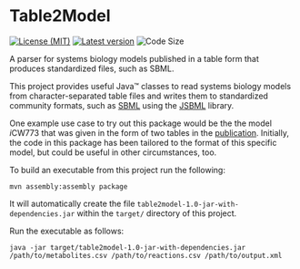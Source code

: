 # Table2Model

[![License (MIT)](https://img.shields.io/badge/license-MIT-blue.svg?style=plastic)](https://opensource.org/licenses/MIT)
[![Latest version](https://img.shields.io/badge/Latest_version-1.0-brightgreen.svg?style=plastic)](https://github.com/draeger-lab/Tatble2Model/releases/)
![Code Size](https://img.shields.io/github/languages/code-size/draeger-lab/Table2Model.svg?style=plastic)

A parser for systems biology models published in a table form that produces standardized files, such as SBML.

This project provides useful Java™ classes to read systems biology models from character-separated table files and writes them to standardized community formats, such as [SBML](http://sbml.org) using the [JSBML](https://github.com/sbmlteam/JSBML) library.

One example use case to try out this package would be the the model <i>i</i>CW773 that was given in the form of two tables in the [publication](https://identifiers.org/pubmed/28680478).
Initially, the code in this package has been tailored to the format of this specific model, but could be useful in other circumstances, too.

To build an executable from this project run the following:
```
mvn assembly:assembly package
```
It will automatically create the file `table2model-1.0-jar-with-dependencies.jar` within the `target/` directory of this project.

Run the executable as follows:
```
java -jar target/table2model-1.0-jar-with-dependencies.jar /path/to/metabolites.csv /path/to/reactions.csv /path/to/output.xml
```
